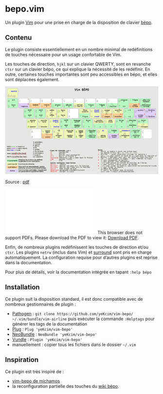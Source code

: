 # bepo.vim

Un plugin [Vim](http://www.vim.org) pour une prise en charge de la disposition de clavier [bépo](http://www.bepo.fr).

## Contenu

Le plugin consiste essentiellement en un nombre minimal de redéfinitions de touches nécessaire pour un usage confortable de Vim.

Les touches de direction, `hjkl` sur un clavier QWERTY, sont en revanche `ctsr` sur un clavier bépo, ce qui explique la nécessité de les redéfinir.
En outre, certaines touches importantes sont peu accessibles en bépo, et elles sont déplacées également.

![vim_0.1.gif](vim_0.1.gif "vim bépo 0.1")

Source : [pdf](vim_0.1.pdf)

<object data="vim_0.1.pdf" type="application/pdf" width="700px" height="700px">
    <embed src="vim_0.1.pdf">
        This browser does not support PDFs. Please download the PDF to view it: <a href="vim_0.1.pdf">Download PDF</a>.</p>
    </embed>
</object>

Enfin, de nombreux plugins redéfinissent les touches de direction et/ou `ctsr`.
Les plugins `netrw` (inclus dans Vim) et [surround](https://github.com/tpope/vim-surround/) sont pris en charge automatiquement. La configuration requise pour d’autres plugins est reprise dans la documentation.

Pour plus de détails, voir la documentation intégrée en tapant `:help bépo`

## Installation
Ce plugin suit la disposition standard, il est donc compatible avec de nombreux gestionnaires de plugin :
* [Pathogen](https://github.com/tpope/vim-pathogen) : `git clone https://github.com/yeKcim/vim-bepo/ ~/.vim/bundle/vim-airline` puis exécuter la commande `:Helptags` pour générer les tags de la documentation
* [Plug](https://github.com/junegunn/vim-plug) : `Plug 'yeKcim/vim-bepo'`
* [NeoBundle](https://github.com/Shougo/neobundle.vim) : `NeoBundle 'yeKcim/vim-bepo'`
* [Vundle](https://github.com/gmarik/vundle) : `Plugin 'yeKcim/vim-bepo'`
* manuellement : copier tous les fichiers dans le dossier `~/.vim`

## Inspiration
Ce plugin est très inspiré de :
* [vim-bepo de michamos](https://github.com/michamos/vim-bepo)
* la reconfiguration partielle des touches du [wiki bépo](http://bepo.fr/wiki/Vim#Reconfiguration_partielle_des_touches).

